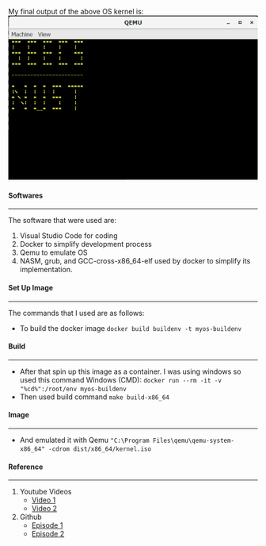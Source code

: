 My final output of the above OS kernel is:
![img 1](/Cao_Assign/images/final.png)
#### Softwares
---
The software that were used are:
1. Visual Studio Code for coding
2. Docker to simplify development process
3. Qemu to emulate OS
4. NASM, grub, and GCC-cross-x86_64-elf used by docker to simplify its implementation. 
#### Set Up Image
---
The commands that I used are as follows:
- To build the docker image 
`docker build buildenv -t myos-buildenv`
#### Build
---
- After that spin up this image as a container. I was using windows so used this command
Windows (CMD): `docker run --rm -it -v "%cd%":/root/env myos-buildenv`
- Then used build command 
`make build-x86_64`
#### Image
---
- And emulated it with Qemu
`"C:\Program Files\qemu\qemu-system-x86_64" -cdrom dist/x86_64/kernel.iso`
#### Reference
---
1. Youtube Videos
    - [Video 1](https://www.youtube.com/watch?v=FkrpUaGThTQ)
    - [Video 2](https://www.youtube.com/watch?v=wz9CZBeXR6U)
2. Github
    - [Episode 1](https://github.com/davidcallanan/os-series/tree/ep1)
    - [Episode 2](https://github.com/davidcallanan/os-series/tree/ep2)
